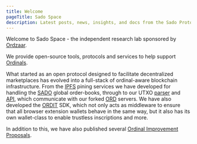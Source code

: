 ```yaml
---
title: Welcome
pageTitle: Sado Space
description: Latest posts, news, insights, and docs from the Sado Protocol Team.
---
```


Welcome to Sado Space - the independent research lab sponsored by [Ordzaar](https://ordzaar.com). 

We provide open-source tools, protocols and services to help support [Ordinals](https://docs.ordinals.com/).

What started as an open protocol designed to facilitate decentralized marketplaces has evolved into a full-stack of ordinal-aware blockchain infrastructure. From the [IPFS](https://sado.space/docs/ipfs-introduction) pining services we have developed for handling the [SADO](https://sado.space/docs/sdk-introduction) global order-books, through to our UTXO [parser](https://github.com/sadoprotocol/utxo-parser) and [API](https://github.com/sadoprotocol/utxo-api), which communicate with our forked [ORD](https://github.com/sadoprotocol/ord) servers. We have also developed the [ORDIT](https://sado.space/docs/ordit-introduction) SDK, which not only acts as middleware to ensure that all browser extension wallets behave in the same way, but it also has its own wallet-class to enable trustless inscriptions and more.

In addition to this, we have also published several [Ordinal Improvement Proposals](https://www.oips.io/).
